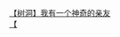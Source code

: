 [【树洞】我有一个神奇的亲友](http://tieba.baidu.com/p/3427461701?see_lz=1&pn=)   
[【](http://tieba.baidu.com/p/3425909276?see_lz=1&pn=)   

